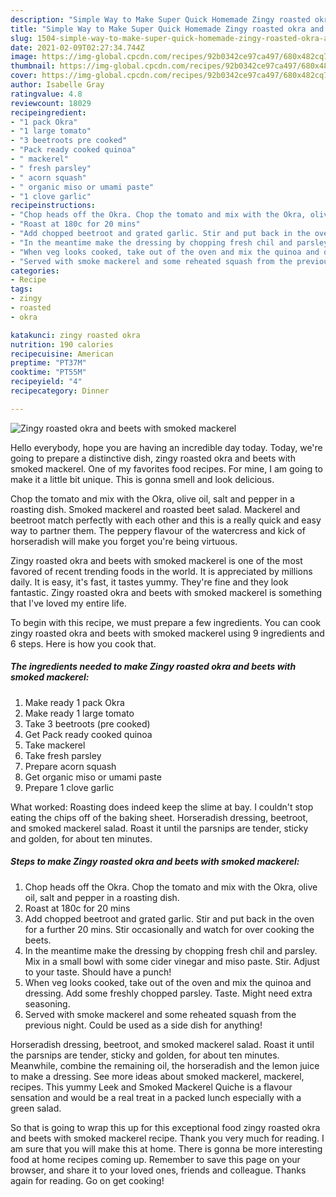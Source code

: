 ```yaml
---
description: "Simple Way to Make Super Quick Homemade Zingy roasted okra and beets with smoked mackerel"
title: "Simple Way to Make Super Quick Homemade Zingy roasted okra and beets with smoked mackerel"
slug: 1504-simple-way-to-make-super-quick-homemade-zingy-roasted-okra-and-beets-with-smoked-mackerel
date: 2021-02-09T02:27:34.744Z
image: https://img-global.cpcdn.com/recipes/92b0342ce97ca497/680x482cq70/zingy-roasted-okra-and-beets-with-smoked-mackerel-recipe-main-photo.jpg
thumbnail: https://img-global.cpcdn.com/recipes/92b0342ce97ca497/680x482cq70/zingy-roasted-okra-and-beets-with-smoked-mackerel-recipe-main-photo.jpg
cover: https://img-global.cpcdn.com/recipes/92b0342ce97ca497/680x482cq70/zingy-roasted-okra-and-beets-with-smoked-mackerel-recipe-main-photo.jpg
author: Isabelle Gray
ratingvalue: 4.8
reviewcount: 18029
recipeingredient:
- "1 pack Okra"
- "1 large tomato"
- "3 beetroots pre cooked"
- "Pack ready cooked quinoa"
- " mackerel"
- " fresh parsley"
- " acorn squash"
- " organic miso or umami paste"
- "1 clove garlic"
recipeinstructions:
- "Chop heads off the Okra. Chop the tomato and mix with the Okra, olive oil, salt and pepper in a roasting dish."
- "Roast at 180c for 20 mins"
- "Add chopped beetroot and grated garlic. Stir and put back in the oven for a further 20 mins. Stir occasionally and watch for over cooking the beets."
- "In the meantime make the dressing by chopping fresh chil and parsley. Mix in a small bowl with some cider vinegar and miso paste. Stir. Adjust to your taste. Should have a punch!"
- "When veg looks cooked, take out of the oven and mix the quinoa and dressing. Add some freshly chopped parsley. Taste. Might need extra seasoning."
- "Served with smoke mackerel and some reheated squash from the previous night. Could be used as a side dish for anything!"
categories:
- Recipe
tags:
- zingy
- roasted
- okra

katakunci: zingy roasted okra 
nutrition: 190 calories
recipecuisine: American
preptime: "PT37M"
cooktime: "PT55M"
recipeyield: "4"
recipecategory: Dinner

---
```



![Zingy roasted okra and beets with smoked mackerel](https://img-global.cpcdn.com/recipes/92b0342ce97ca497/680x482cq70/zingy-roasted-okra-and-beets-with-smoked-mackerel-recipe-main-photo.jpg)

Hello everybody, hope you are having an incredible day today. Today, we're going to prepare a distinctive dish, zingy roasted okra and beets with smoked mackerel. One of my favorites food recipes. For mine, I am going to make it a little bit unique. This is gonna smell and look delicious.

Chop the tomato and mix with the Okra, olive oil, salt and pepper in a roasting dish. Smoked mackerel and roasted beet salad. Mackerel and beetroot match perfectly with each other and this is a really quick and easy way to partner them. The peppery flavour of the watercress and kick of horseradish will make you forget you&#39;re being virtuous.

Zingy roasted okra and beets with smoked mackerel is one of the most favored of recent trending foods in the world. It is appreciated by millions daily. It is easy, it's fast, it tastes yummy. They're fine and they look fantastic. Zingy roasted okra and beets with smoked mackerel is something that I've loved my entire life.


To begin with this recipe, we must prepare a few ingredients. You can cook zingy roasted okra and beets with smoked mackerel using 9 ingredients and 6 steps. Here is how you cook that.

<!--inarticleads1-->

##### The ingredients needed to make Zingy roasted okra and beets with smoked mackerel:

1. Make ready 1 pack Okra
1. Make ready 1 large tomato
1. Take 3 beetroots (pre cooked)
1. Get Pack ready cooked quinoa
1. Take  mackerel
1. Take  fresh parsley
1. Prepare  acorn squash
1. Get  organic miso or umami paste
1. Prepare 1 clove garlic


What worked: Roasting does indeed keep the slime at bay. I couldn&#39;t stop eating the chips off of the baking sheet. Horseradish dressing, beetroot, and smoked mackerel salad. Roast it until the parsnips are tender, sticky and golden, for about ten minutes. 

<!--inarticleads2-->

##### Steps to make Zingy roasted okra and beets with smoked mackerel:

1. Chop heads off the Okra. Chop the tomato and mix with the Okra, olive oil, salt and pepper in a roasting dish.
1. Roast at 180c for 20 mins
1. Add chopped beetroot and grated garlic. Stir and put back in the oven for a further 20 mins. Stir occasionally and watch for over cooking the beets.
1. In the meantime make the dressing by chopping fresh chil and parsley. Mix in a small bowl with some cider vinegar and miso paste. Stir. Adjust to your taste. Should have a punch!
1. When veg looks cooked, take out of the oven and mix the quinoa and dressing. Add some freshly chopped parsley. Taste. Might need extra seasoning.
1. Served with smoke mackerel and some reheated squash from the previous night. Could be used as a side dish for anything!


Horseradish dressing, beetroot, and smoked mackerel salad. Roast it until the parsnips are tender, sticky and golden, for about ten minutes. Meanwhile, combine the remaining oil, the horseradish and the lemon juice to make a dressing. See more ideas about smoked mackerel, mackerel, recipes. This yummy Leek and Smoked Mackerel Quiche is a flavour sensation and would be a real treat in a packed lunch especially with a green salad. 

So that is going to wrap this up for this exceptional food zingy roasted okra and beets with smoked mackerel recipe. Thank you very much for reading. I am sure that you will make this at home. There is gonna be more interesting food at home recipes coming up. Remember to save this page on your browser, and share it to your loved ones, friends and colleague. Thanks again for reading. Go on get cooking!
